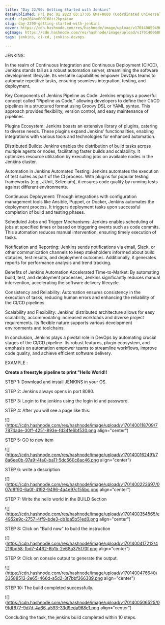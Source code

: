 ```yaml
---
title: "Day 22/90: Getting Started with Jenkins"
datePublished: Fri Dec 01 2023 03:17:05 GMT+0000 (Coordinated Universal Time)
cuid: clpm204nx000108ii2kpz4iuo
slug: day-2290-getting-started-with-jenkins
cover: https://cdn.hashnode.com/res/hashnode/image/upload/v1701400594906/0f83f9d7-10ca-4c7d-84ef-f530c3971cff.png
ogImage: https://cdn.hashnode.com/res/hashnode/image/upload/v1701400608811/48d00f6b-13ee-4e48-9fd2-5a21d2888b36.png
tags: jenkins, ci-cd, jenkins-devops

---
```


JENKINS:

In the realm of Continuous Integration and Continuous Deployment (CI/CD), Jenkins stands tall as a robust automation server, streamlining the software development lifecycle. Its versatile capabilities empower DevOps teams to automate repetitive tasks, ensuring seamless integration, testing, and deployment.

Key Components of Jenkins Pipeline as Code: Jenkins employs a powerful concept called "Pipeline as Code," allowing developers to define their CI/CD pipelines in a structured format using Groovy DSL or YAML syntax. This approach provides flexibility, version control, and easy maintenance of pipelines.

Plugins Ecosystem: Jenkins boasts an extensive library of plugins, catering to diverse needs. These plugins expand Jenkins' functionalities, enabling integrations with various tools and technologies for enhanced automation.

Distributed Builds: Jenkins enables the distribution of build tasks across multiple agents or nodes, facilitating faster builds and scalability. It optimizes resource utilization by executing jobs on available nodes in the Jenkins cluster.

Automation in Jenkins Automated Testing: Jenkins automates the execution of test suites as part of the CI process. With plugins for popular testing frameworks (e.g., JUnit, Selenium), it ensures code quality by running tests against different environments.

Continuous Deployment: Through integrations with configuration management tools like Ansible, Puppet, or Docker, Jenkins automates the deployment process. It triggers deployment tasks upon successful completion of build and testing phases.

Scheduled Jobs and Trigger Mechanisms: Jenkins enables scheduling of jobs at specified times or based on triggering events such as code commits. This automation reduces manual intervention, ensuring timely execution of tasks.

Notification and Reporting: Jenkins sends notifications via email, Slack, or other communication channels to keep stakeholders informed about build statuses, test results, and deployment outcomes. Additionally, it generates reports for performance analysis and trend tracking.

Benefits of Jenkins Automation Accelerated Time-to-Market: By automating build, test, and deployment processes, Jenkins significantly reduces manual intervention, accelerating the software delivery lifecycle.

Consistency and Reliability: Automation ensures consistency in the execution of tasks, reducing human errors and enhancing the reliability of the CI/CD pipelines.

Scalability and Flexibility: Jenkins' distributed architecture allows for easy scalability, accommodating increased workloads and diverse project requirements. Its flexible nature supports various development environments and toolchains.

In conclusion, Jenkins plays a pivotal role in DevOps by automating crucial stages of the CI/CD pipeline. Its robust features, plugin ecosystem, and emphasis on automation empower teams to streamline workflows, improve code quality, and achieve efficient software delivery.

EXAMPLE :

**Create a freestyle pipeline to print "Hello World!!**

STEP 1: Download and install JENKINS in your OS.

STEP 2: Jenkins always opens in port 8080.

STEP 3: Login to the jenkins using the login id and password.

STEP 4: After you will see a page like this:

![](https://cdn.hashnode.com/res/hashnode/image/upload/v1701400118709/77874ade-30ff-4251-893e-fd34fe6bf530.png align="center")

STEP 5: GO to new item

![](https://cdn.hashnode.com/res/hashnode/image/upload/v1701400162491/78a6ee0b-97a9-4fa0-ba11-5dc560c8ac46.png align="center")

STEP 6: write a description

![](https://cdn.hashnode.com/res/hashnode/image/upload/v1701400223697/007d8f90-6a0f-4192-9496-4a4e97c155bc.png align="center")

STEP 7: Write the hello world in the BUILD Section

![](https://cdn.hashnode.com/res/hashnode/image/upload/v1701400354565/e4952e9c-2757-4ff9-bde3-db1da5b51ed0.png align="center")

STEP 8: Click on "Build now" to build the instruction

![](https://cdn.hashnode.com/res/hashnode/image/upload/v1701400417212/4216bd58-fbd7-4462-8b1b-2e68a375f70f.png align="center")

STEP 9: Click on console output to generate the output.

![](https://cdn.hashnode.com/res/hashnode/image/upload/v1701400476640/33588513-2e65-466d-a5d2-3f7bbf366339.png align="center")

STEP 10: The build completed successfully.

![](https://cdn.hashnode.com/res/hashnode/image/upload/v1701400506525/09fdf677-9d7d-4a66-a593-33d9eda968e1.png align="center")

Concluding the task, the jenkins build completed within 10 steps.